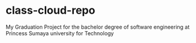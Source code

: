 # class-cloud-repo
My Graduation Project for the bachelor degree of software engineering at Princess Sumaya university for Technology
